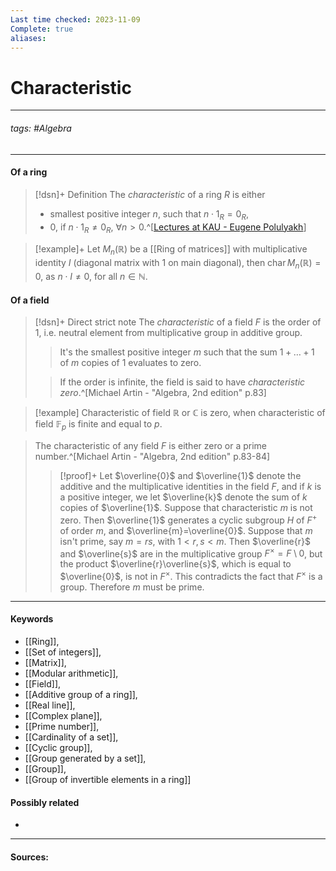 ```yaml
---
Last time checked: 2023-11-09
Complete: true
aliases:
---
```

# Characteristic
***
###### tags: #Algebra 
***
#### Of a ring
>[!dsn]+ Definition
>The *characteristic* of a ring $R$ is either
>- smallest positive integer $n$, such that $n\cdot 1_{R}=0_{R}$,
>- $0$, if $n\cdot 1_{R}\ne 0_{R}$, $\forall n>0$.^[[Lectures at KAU - Eugene Polulyakh](https://drive.google.com/drive/folders/1OBF4iFXhiyJQ2lVaDTRnDEnyDf6hImIg)]

>[!example]+
>Let $M_{n}(\mathbb{R})$ be a [[Ring of matrices]] with multiplicative identity $I$ (diagonal matrix with $1$ on main diagonal), then $\operatorname{char} M_{n}(\mathbb{R})=0$, as $n\cdot I\ne0$, for all $n\in\mathbb{N}$.
 
#### Of a field
>[!dsn]+ Direct strict note
>The *characteristic* of a field $F$ is the order of $1$, i.e. neutral element from multiplicative group in additive group.
>>It's the smallest positive integer $m$ such that the sum $1+\dots+1$ of $m$ copies of $1$ evaluates to zero.
>
>>If the order is infinite, the field is said to have *characteristic zero*.^[Michael Artin - "Algebra, 2nd edition" p.83]

>[!example] 
>Characteristic of field $\mathbb{R}$ or $\mathbb{C}$ is zero, when characteristic of field $\mathbb{F}_{p}$ is finite and equal to $p$.

>The characteristic of any field $F$ is either zero or a prime number.^[Michael Artin - "Algebra, 2nd edition" p.83-84]
>>[!proof]+
>>Let $\overline{0}$ and $\overline{1}$ denote the additive and the multiplicative identities in the field $F$, and if $k$ is a positive integer, we let $\overline{k}$ denote the sum of $k$ copies of $\overline{1}$. Suppose that characteristic $m$ is not zero. Then $\overline{1}$ generates a cyclic subgroup $H$ of $F^{+}$ of order $m$, and $\overline{m}=\overline{0}$. Suppose that $m$ isn't prime, say $m=rs$, with $1<r,s<m$. Then $\overline{r}$ and $\overline{s}$ are in the multiplicative group $F^{\times}=F\setminus{0}$, but the product $\overline{r}\overline{s}$, which is equal to $\overline{0}$, is not in $F^{\times}$. This contradicts the fact that $F^{\times}$ is a group. Therefore $m$ must be prime.


***
#### Keywords
- [[Ring]],
- [[Set of integers]],
- [[Matrix]],
- [[Modular arithmetic]],
- [[Field]],
- [[Additive group of a ring]],
- [[Real line]],
- [[Complex plane]],
- [[Prime number]],
- [[Cardinality of a set]],
- [[Cyclic group]],
- [[Group generated by a set]],
- [[Group]],
- [[Group of invertible elements in a ring]]
#### Possibly related
- 
***
#### Sources: